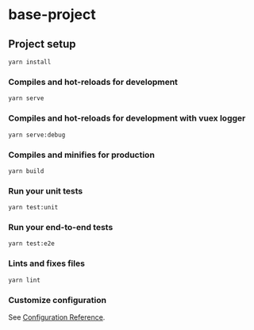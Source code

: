 # base-project

## Project setup

```
yarn install
```

### Compiles and hot-reloads for development

```
yarn serve
```

### Compiles and hot-reloads for development with vuex logger

```
yarn serve:debug
```

### Compiles and minifies for production

```
yarn build
```

### Run your unit tests

```
yarn test:unit
```

### Run your end-to-end tests

```
yarn test:e2e
```

### Lints and fixes files

```
yarn lint
```

### Customize configuration

See [Configuration Reference](https://cli.vuejs.org/config/).
